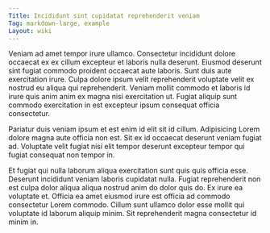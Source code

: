```yaml
---
Title: Incididunt sint cupidatat reprehenderit veniam
Tag: markdown-large, example
Layout: wiki
---
```

Veniam ad amet tempor irure ullamco. Consectetur incididunt dolore occaecat ex ex cillum excepteur et laboris nulla deserunt. Eiusmod deserunt sint fugiat commodo proident occaecat aute laboris. Sunt duis aute exercitation irure. Culpa dolore ipsum velit reprehenderit voluptate velit ex nostrud eu aliqua qui reprehenderit. Veniam mollit commodo et laboris id irure quis anim anim ex magna nisi exercitation ut. Fugiat aliquip sunt commodo exercitation in est excepteur ipsum consequat officia consectetur.

Pariatur duis veniam ipsum et est enim id elit sit id cillum. Adipisicing Lorem dolore magna aute officia non est. Sit ex id occaecat deserunt veniam fugiat ad. Voluptate velit fugiat nisi elit tempor deserunt excepteur tempor qui fugiat consequat non tempor in.

Et fugiat qui nulla laborum aliqua exercitation sunt quis quis officia esse. Deserunt incididunt veniam laboris cupidatat nulla. Fugiat reprehenderit non est culpa dolor aliqua aliqua nostrud anim do dolor quis do. Ex irure ea voluptate et. Officia ea amet eiusmod irure est officia ad commodo consectetur Lorem commodo. Cillum sunt ullamco dolor esse mollit qui voluptate id laborum aliquip minim. Sit reprehenderit magna consectetur id minim in.